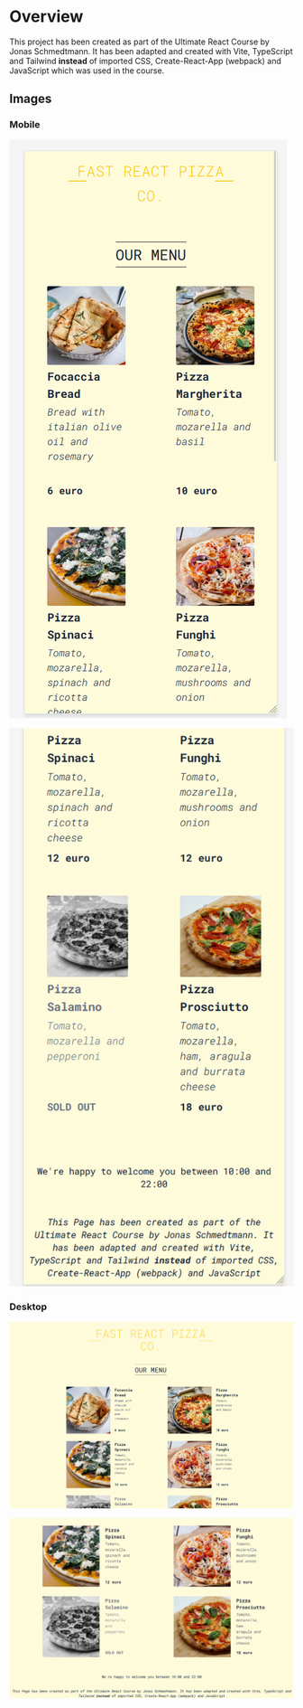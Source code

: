 # Overview

This project has been created as part of the Ultimate React Course by Jonas Schmedtmann. It has been adapted and created with Vite, TypeScript and Tailwind **instead** of imported CSS, Create-React-App (webpack) and JavaScript which was used in the course.

## Images

### Mobile

![app image mobile](public/image_mobile.png)

![app image mobile 2](public/image_mobile_2.png)

### Desktop

![app image desktop](public/image_desktop.png)

![app image desktop 2](public/image_desktop_2.png)
